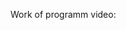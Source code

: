 Work of programm video:
[](https://github.com/Olegazz/web_hw_3/assets/89933494/330235bc-784c-4233-ae1b-eb91e190e232)

